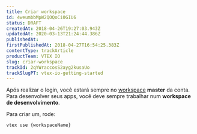```yaml
---
title: Criar workspace
id: 4weumbbMpW2QOQoCi0GIU6
status: DRAFT
createdAt: 2018-04-26T19:27:03.943Z
updatedAt: 2020-03-13T21:24:44.386Z
publishedAt: 
firstPublishedAt: 2018-04-27T16:54:25.383Z
contentType: trackArticle
productTeam: VTEX IO
slug: criar-workspace
trackId: 2qYWraccosS2ayg2kusaUo
trackSlugPT: vtex-io-getting-started
---
```


Após realizar o login, você estará sempre no [workspace](http://help.vtex.com/pt/faq/o-que-e-um-workspace) __master__ da conta.
Para desenvolver seus apps, você deve sempre trabalhar num __workspace de desenvolvimento__.

Para criar um, rode:

`vtex use {workspaceName}`
